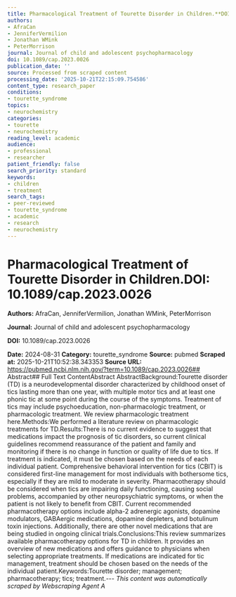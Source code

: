 ```yaml
---
title: Pharmacological Treatment of Tourette Disorder in Children.**DOI:** 10.1089/cap.2023.0026
authors:
- AfraCan
- JenniferVermilion
- Jonathan WMink
- PeterMorrison
journal: Journal of child and adolescent psychopharmacology
doi: 10.1089/cap.2023.0026
publication_date: ''
source: Processed from scraped content
processing_date: '2025-10-21T22:15:09.754586'
content_type: research_paper
conditions:
- tourette_syndrome
topics:
- neurochemistry
categories:
- tourette
- neurochemistry
reading_level: academic
audience:
- professional
- researcher
patient_friendly: false
search_priority: standard
keywords:
- children
- treatment
search_tags:
- peer-reviewed
- tourette_syndrome
- academic
- research
- neurochemistry
---
```


# Pharmacological Treatment of Tourette Disorder in Children.**DOI:** 10.1089/cap.2023.0026

**Authors:** AfraCan, JenniferVermilion, Jonathan WMink, PeterMorrison

**Journal:** Journal of child and adolescent psychopharmacology

**DOI:** 10.1089/cap.2023.0026

**Date:** 2024-08-31
**Category:** tourette_syndrome
**Source:** pubmed
**Scraped at:** 2025-10-21T10:52:38.343353
**Source URL:** https://pubmed.ncbi.nlm.nih.gov/?term=10.1089/cap.2023.0026## Abstract## Full Text ContentAbstract AbstractBackground:Tourette disorder (TD) is a neurodevelopmental disorder characterized by childhood onset of tics lasting more than one year, with multiple motor tics and at least one phonic tic at some point during the course of the symptoms. Treatment of tics may include psychoeducation, non-pharmacologic treatment, or pharmacologic treatment. We review pharmacologic treatment here.Methods:We performed a literature review on pharmacologic treatments for TD.Results:There is no current evidence to suggest that medications impact the prognosis of tic disorders, so current clinical guidelines recommend reassurance of the patient and family and monitoring if there is no change in function or quality of life due to tics. If treatment is indicated, it must be chosen based on the needs of each individual patient. Comprehensive behavioral intervention for tics (CBIT) is considered first-line management for most individuals with bothersome tics, especially if they are mild to moderate in severity. Pharmacotherapy should be considered when tics are impairing daily functioning, causing social problems, accompanied by other neuropsychiatric symptoms, or when the patient is not likely to benefit from CBIT. Current recommended pharmacotherapy options include alpha-2 adrenergic agonists, dopamine modulators, GABAergic medications, dopamine depleters, and botulinum toxin injections. Additionally, there are other novel medications that are being studied in ongoing clinical trials.Conclusions:This review summarizes available pharmacotherapy options for TD in children. It provides an overview of new medications and offers guidance to physicians when selecting appropriate treatments. If medications are indicated for tic management, treatment should be chosen based on the needs of the individual patient.Keywords:Tourette disorder; management; pharmacotherapy; tics; treatment.---
*This content was automatically scraped by Webscraping Agent A*